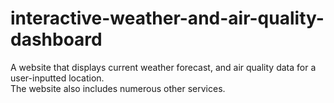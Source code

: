 # interactive-weather-and-air-quality-dashboard
A website that displays current weather forecast, and air quality data for a user-inputted location.  
The website also includes numerous other services.
